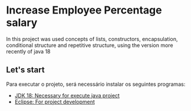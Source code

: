 # Increase Employee Percentage salary

In this project was used concepts of lists, constructors, encapsulation, conditional structure and repetitive structure, using the version more recently of java 18

## Let's start

Para executar o projeto, será necessário instalar os seguintes programas:

- [JDK 18: Necessary for execute java project](https://www.oracle.com/java/technologies/javase/jdk18-archive-downloads.html)
- [Eclipse: For project development](https://www.eclipse.org/downloads/download.php?file=/oomph/epp/2022-09/R/eclipse-inst-jre-win64.exe)

